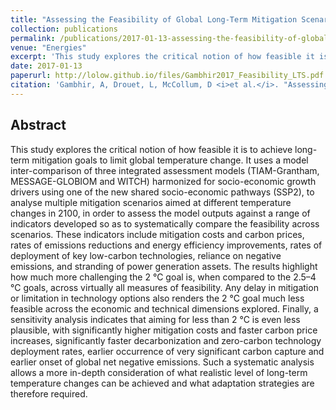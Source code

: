 ```yaml
---
title: "Assessing the Feasibility of Global Long-Term Mitigation Scenarios"
collection: publications
permalink: /publications/2017-01-13-assessing-the-feasibility-of-global-long-term-mitigation-scenarios
venue: "Energies"
excerpt: 'This study explores the critical notion of how feasible it is to achieve long-term mitigation goals to limit global temperature change'
date: 2017-01-13
paperurl: http://lolow.github.io/files/Gambhir2017_Feasibility_LTS.pdf
citation: 'Gambhir, A, Drouet, L, McCollum, D <i>et al.</i>. "Assessing the Feasibility of Global Long-Term Mitigation Scenarios". <i>Energies</i>. 10(1), 89, 2017.'
---
```


## Abstract
This study explores the critical notion of how feasible it is to achieve long-term mitigation goals to limit global temperature change. It uses a model inter-comparison of three integrated assessment models (TIAM-Grantham, MESSAGE-GLOBIOM and WITCH) harmonized for socio-economic growth drivers using one of the new shared socio-economic pathways (SSP2), to analyse multiple mitigation scenarios aimed at different temperature changes in 2100, in order to assess the model outputs against a range of indicators developed so as to systematically compare the feasibility across scenarios. These indicators include mitigation costs and carbon prices, rates of emissions reductions and energy efficiency improvements, rates of deployment of key low-carbon technologies, reliance on negative emissions, and stranding of power generation assets. The results highlight how much more challenging the 2 °C goal is, when compared to the 2.5–4 °C goals, across virtually all measures of feasibility. Any delay in mitigation or limitation in technology options also renders the 2 °C goal much less feasible across the economic and technical dimensions explored. Finally, a sensitivity analysis indicates that aiming for less than 2 °C is even less plausible, with significantly higher mitigation costs and faster carbon price increases, significantly faster decarbonization and zero-carbon technology deployment rates, earlier occurrence of very significant carbon capture and earlier onset of global net negative emissions. Such a systematic analysis allows a more in-depth consideration of what realistic level of long-term temperature changes can be achieved and what adaptation strategies are therefore required.